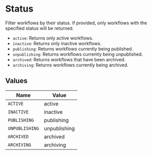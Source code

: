 # Status

Filter workflows by their status. If provided, only workflows with the specified status will be returned.
- `active`: Returns only active workflows.
- `inactive`: Returns only inactive workflows.
- `publishing`: Returns workflows currently being published.
- `unpublishing`: Returns workflows currently being unpublished.
- `archived`: Returns workflows that have been archived.
- `archiving`: Returns workflows currently being archived.        



## Values

| Name           | Value          |
| -------------- | -------------- |
| `ACTIVE`       | active         |
| `INACTIVE`     | inactive       |
| `PUBLISHING`   | publishing     |
| `UNPUBLISHING` | unpublishing   |
| `ARCHIVED`     | archived       |
| `ARCHIVING`    | archiving      |